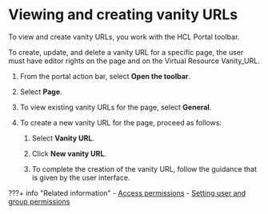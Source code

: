 # Viewing and creating vanity URLs

To view and create vanity URLs, you work with the HCL Portal toolbar.

To create, update, and delete a vanity URL for a specific page, the user must have editor rights on the page and on the Virtual Resource Vanity\_URL.

1.  From the portal action bar, select **Open the toolbar**.

2.  Select **Page**.

3.  To view existing vanity URLs for the page, select **General**.

4.  To create a new vanity URL for the page, proceed as follows:

    1.  Select **Vanity URL**.

    2.  Click **New vanity URL**.

    3.  To complete the creation of the vanity URL, follow the guidance that is given by the user interface.



???+ info "Related information"
    - [Access permissions](../../../deploy_dx/manage/security/people/authorization/controlling_access/resources_roles/sec_acc_rights.md)
    - [Setting user and group permissions](../../../deploy_dx/manage/security/people/authorization/controlling_access/sec_ugpp.md)

